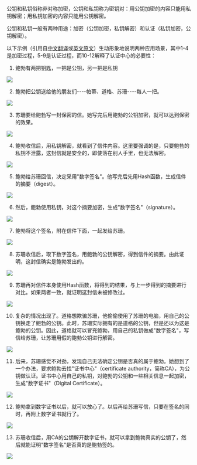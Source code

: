 公钥和私钥俗称非对称加密，公钥和私钥称为密钥对：用公钥加密的内容只能用私钥解密；用私钥加密的内容只能用公钥解密。

公钥和私钥一般有两种用途：加密（公钥加密，私钥解密）和认证（私钥加密，公钥解密）。

以下示例（引用自[中文翻译](http://www.cnblogs.com/shijingjing07/p/5965792.html)或[英文原文](http://www.youdzone.com/signature.html)）生动形象地说明两种应用场景，其中1-4是加密过程，5-9是认证过程，而10-12解释了认证中心的必要性：

1.	鲍勃有两把钥匙，一把是公钥，另一把是私钥

![](/assets/f1.png)

2.	鲍勃把公钥送给他的朋友们----帕蒂、道格、苏珊----每人一把。

![](/assets/f2.png)

3.	苏珊要给鲍勃写一封保密的信。她写完后用鲍勃的公钥加密，就可以达到保密的效果。

![](/assets/f3.png)

4.	鲍勃收信后，用私钥解密，就看到了信件内容。这里要强调的是，只要鲍勃的私钥不泄露，这封信就是安全的，即使落在别人手里，也无法解密。

![](/assets/f4.png)

5.	鲍勃给苏珊回信，决定采用"数字签名"。他写完后先用Hash函数，生成信件的摘要（digest）。

![](/assets/f5.png)

6.	然后，鲍勃使用私钥，对这个摘要加密，生成"数字签名"（signature）。

![](/assets/f6.png)

7.	鲍勃将这个签名，附在信件下面，一起发给苏珊。

![](/assets/f7.png)

8.	苏珊收信后，取下数字签名，用鲍勃的公钥解密，得到信件的摘要。由此证明，这封信确实是鲍勃发出的。

![](/assets/f8.png)

9.	苏珊再对信件本身使用Hash函数，将得到的结果，与上一步得到的摘要进行对比。如果两者一致，就证明这封信未被修改过。

![](/assets/f9.png)

10.	复杂的情况出现了。道格想欺骗苏珊，他偷偷使用了苏珊的电脑，用自己的公钥换走了鲍勃的公钥。此时，苏珊实际拥有的是道格的公钥，但是还以为这是鲍勃的公钥。因此，道格就可以冒充鲍勃，用自己的私钥做成"数字签名"，写信给苏珊，让苏珊用假的鲍勃公钥进行解密。

![](/assets/f10.png)

11.	后来，苏珊感觉不对劲，发现自己无法确定公钥是否真的属于鲍勃。她想到了一个办法，要求鲍勃去找"证书中心"（certificate authority，简称CA），为公钥做认证。证书中心用自己的私钥，对鲍勃的公钥和一些相关信息一起加密，生成"数字证书"（Digital Certificate）。

![](/assets/f11.png)

12.	鲍勃拿到数字证书以后，就可以放心了。以后再给苏珊写信，只要在签名的同时，再附上数字证书就行了。

![](/assets/f12.png)

13.	苏珊收信后，用CA的公钥解开数字证书，就可以拿到鲍勃真实的公钥了，然后就能证明"数字签名"是否真的是鲍勃签的。

![](/assets/f13.png)





